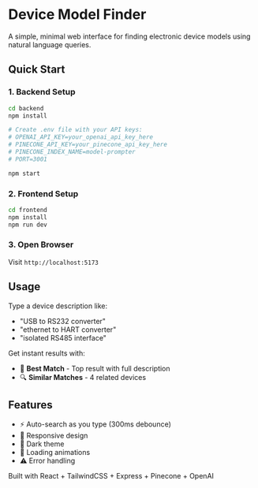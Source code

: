 # Device Model Finder

A simple, minimal web interface for finding electronic device models using natural language queries.

## Quick Start

### 1. Backend Setup
```bash
cd backend
npm install

# Create .env file with your API keys:
# OPENAI_API_KEY=your_openai_api_key_here
# PINECONE_API_KEY=your_pinecone_api_key_here
# PINECONE_INDEX_NAME=model-prompter
# PORT=3001

npm start
```

### 2. Frontend Setup
```bash
cd frontend
npm install
npm run dev
```

### 3. Open Browser
Visit `http://localhost:5173`

## Usage

Type a device description like:
- "USB to RS232 converter"
- "ethernet to HART converter"
- "isolated RS485 interface"

Get instant results with:
- 🎯 **Best Match** - Top result with full description
- 🔍 **Similar Matches** - 4 related devices

## Features

- ⚡ Auto-search as you type (300ms debounce)
- 📱 Responsive design
- 🌙 Dark theme
- 🔄 Loading animations
- ⚠️ Error handling

Built with React + TailwindCSS + Express + Pinecone + OpenAI
